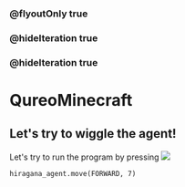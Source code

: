 ### @flyoutOnly true
### @hideIteration true
### @hideIteration true
# QureoMinecraft

## Let's try to wiggle the agent!

Let's try to run the program by pressing ![](https://raw.githubusercontent.com/camp-minecraft/TechkidsCampTutorial/master/images/playbutton.png)



```template
hiragana_agent.move(FORWARD, 7)
```